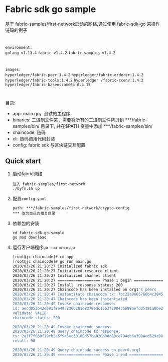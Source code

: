 Fabric sdk go sample
==========
基于 fabric-samples/first-network启动的网络,通过使用 fabric-sdk-go 来操作链码的例子
#
`environment:`      
`golang v1.13.4`  `fabric v1.4.2`  `fabric-samples v1.4.2`
#
`images:`  
 `hyperledger/fabric-peer:1.4.2`  `hyperledger/fabric-orderer:1.4.2`  `hyperledger/fabric-tools:1.4.2`  `hyperledger
 /fabric-ccenv:1.4.2`  `hyperledger/fabric-baseos:amd64-0.4.15`
#


目录:

- app: main.go，测试的主程序
- binaries: 二进制文件夹，需要将所有的二进制文件拷贝到 ***/fabric-samples/bin/ 目录下, 并在$PATH 变量中添加 ***/fabric-samples/bin/
- chaincode: 链码
- cli: 链码调用代码封装
- config: fabric sdk 与区块链交互配置


## Quick start

1. 启动fabric网络    
    ```
    进入 fabric-samples/first-network 
    ./byfn.sh up
    ```


2. 配置`config.yaml`
    ```
    path: ***/fabric-samples/first-network/crypto-config
    *** 改为自己的相关目录
    ```

3. 依赖包的安装
    ```
    cd fabric-sdk-go-sample
    go mod download
    ```

 
4. 运行客户端程序`go run main.go`

    ```bash
    [root@jc chaincode]# cd app
    [root@jc chaincode]# go run main.go
    2020/03/26 21:20:27 Initialized fabric sdk
    2020/03/26 21:20:27 Initialized resource client
    2020/03/26 21:20:27 Initialized channel client
    2020/03/26 21:20:27 =================== Phase 1 begin ===================
    2020/03/26 21:20:27 Install  response status: 200
    2020/03/26 21:20:27 Chaincode has been installed on org1's peers
    2020/03/26 21:20:47 Instantitate chaincode tx: 7bc22a9e65766b4c38451f4f1271c5c961fd1d7a5880da1cd2141d322ce2139c
    2020/03/26 21:20:47 Chaincode has been instantiated
    2020/03/26 21:20:49 Invoke chaincode response:
    id: aecd053b42e591f8e493236b281e8379edc156373004c6b98aefdd5191a0be2b
    validate: VALID
    chaincode status: 200

    2020/03/26 21:20:49 Invoke chaincode success
    2020/03/26 21:20:49 Query chaincode tx response:
    tx: 2a1f7f060f19cb2a6f9a5ec30180d57ba820b00c88ce794eb6a3984ed629e083
    result: 90

    2020/03/26 21:20:49 Query chaincode success on peer0.org1
    2020/03/26 21:20:49 =================== Phase 1 end ===================
    ```
